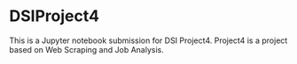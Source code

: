 # DSIProject4
This is a Jupyter notebook submission for DSI Project4. Project4 is a project based on Web Scraping and Job Analysis.
